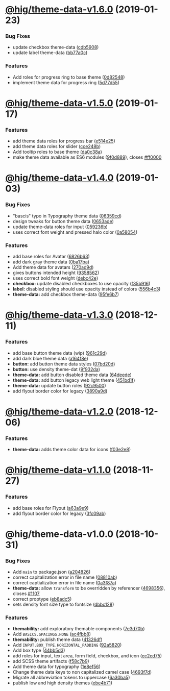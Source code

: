 # [@hig/theme-data-v1.6.0](https://github.com/Autodesk/hig/compare/@hig/theme-data@1.5.0...@hig/theme-data@1.6.0) (2019-01-23)


### Bug Fixes

* update checkbox theme-data ([cdb5908](https://github.com/Autodesk/hig/commit/cdb5908))
* update label theme-data ([bb77a0c](https://github.com/Autodesk/hig/commit/bb77a0c))


### Features

* Add roles for progress ring to base theme ([0d82548](https://github.com/Autodesk/hig/commit/0d82548))
* implement theme data for progress ring ([5d77d55](https://github.com/Autodesk/hig/commit/5d77d55))

# [@hig/theme-data-v1.5.0](https://github.com/Autodesk/hig/compare/@hig/theme-data@1.4.0...@hig/theme-data@1.5.0) (2019-01-17)


### Features

* add theme data roles for progress bar ([e514e25](https://github.com/Autodesk/hig/commit/e514e25))
* add theme data roles for slider ([cce248b](https://github.com/Autodesk/hig/commit/cce248b))
* Add tooltip roles to base theme ([da0c38a](https://github.com/Autodesk/hig/commit/da0c38a))
* make theme data available as ES6 modules ([9f0d889](https://github.com/Autodesk/hig/commit/9f0d889)), closes [#ff0000](https://github.com/Autodesk/hig/issues/ff0000)

# [@hig/theme-data-v1.4.0](https://github.com/Autodesk/hig/compare/@hig/theme-data@1.3.0...@hig/theme-data@1.4.0) (2019-01-03)


### Bug Fixes

* "bascis" typo in Typography theme data ([06359cd](https://github.com/Autodesk/hig/commit/06359cd))
* design tweaks for button theme data ([0653ade](https://github.com/Autodesk/hig/commit/0653ade))
* update theme-data roles for input ([059236b](https://github.com/Autodesk/hig/commit/059236b))
* uses correct font weight and pressed halo color ([0a58054](https://github.com/Autodesk/hig/commit/0a58054))


### Features

* add base roles for Avatar ([6826b63](https://github.com/Autodesk/hig/commit/6826b63))
* add dark gray theme data ([0ba17ba](https://github.com/Autodesk/hig/commit/0ba17ba))
* Add theme data for avatars ([270ad9d](https://github.com/Autodesk/hig/commit/270ad9d))
* gives buttons intended height ([9358562](https://github.com/Autodesk/hig/commit/9358562))
* uses correct bold font weight ([debc42e](https://github.com/Autodesk/hig/commit/debc42e))
* **checkbox:** update disabled checkboxes to use opacity ([f35b916](https://github.com/Autodesk/hig/commit/f35b916))
* **label:** disabled styling should use opacity instead of colors ([556b4c3](https://github.com/Autodesk/hig/commit/556b4c3))
* **theme-data:** add checkbox theme-data ([95fe6b7](https://github.com/Autodesk/hig/commit/95fe6b7))

# [@hig/theme-data-v1.3.0](https://github.com/Autodesk/hig/compare/@hig/theme-data@1.2.0...@hig/theme-data@1.3.0) (2018-12-11)


### Features

* add base button theme data (wip) ([961c29d](https://github.com/Autodesk/hig/commit/961c29d))
* add dark blue theme data ([a164f8e](https://github.com/Autodesk/hig/commit/a164f8e))
* **button:** add button theme data styles ([07bd20d](https://github.com/Autodesk/hig/commit/07bd20d))
* **button:** use density theme-dat ([9f932da](https://github.com/Autodesk/hig/commit/9f932da))
* **theme-data:** add button disabled theme data ([64deede](https://github.com/Autodesk/hig/commit/64deede))
* **theme-data:** add button legacy web light theme ([451bd1f](https://github.com/Autodesk/hig/commit/451bd1f))
* **theme-data:** update button roles ([92c9500](https://github.com/Autodesk/hig/commit/92c9500))
* add flyout border color for legacy ([3890a9d](https://github.com/Autodesk/hig/commit/3890a9d))

# [@hig/theme-data-v1.2.0](https://github.com/Autodesk/hig/compare/@hig/theme-data@1.1.0...@hig/theme-data@1.2.0) (2018-12-06)


### Features

* **theme-data:** adds theme color data for icons ([f03e2e8](https://github.com/Autodesk/hig/commit/f03e2e8))

# [@hig/theme-data-v1.1.0](https://github.com/Autodesk/hig/compare/@hig/theme-data@1.0.0...@hig/theme-data@1.1.0) (2018-11-27)


### Features

* add base roles for Flyout ([a63a9e9](https://github.com/Autodesk/hig/commit/a63a9e9))
* add flyout border color for legacy ([3fc09ab](https://github.com/Autodesk/hig/commit/3fc09ab))

# @hig/theme-data-v1.0.0 (2018-10-31)


### Bug Fixes

* Add `main` to package.json ([a204826](https://github.com/Autodesk/hig/commit/a204826))
* correct capitalization error in file name ([08810ab](https://github.com/Autodesk/hig/commit/08810ab))
* correct captialization error in file name ([0a3f87a](https://github.com/Autodesk/hig/commit/0a3f87a))
* **theme-data:** allow `transform` to be overridden by referencer ([4698356](https://github.com/Autodesk/hig/commit/4698356)), closes [#1107](https://github.com/Autodesk/hig/issues/1107)
* correct proptype ([eb8adc5](https://github.com/Autodesk/hig/commit/eb8adc5))
* sets density font size type to fontsize ([dbbc128](https://github.com/Autodesk/hig/commit/dbbc128))


### Features

* **themability:** add exploratory themable components ([7e3d70b](https://github.com/Autodesk/hig/commit/7e3d70b))
* Add `BASICS.SPACINGS.NONE` ([ac4fbb8](https://github.com/Autodesk/hig/commit/ac4fbb8))
* **themability:** publish theme data ([41326df](https://github.com/Autodesk/hig/commit/41326df))
* Add `INPUT.BOX_TYPE.HORIZONTAL_PADDING` ([92a5820](https://github.com/Autodesk/hig/commit/92a5820))
* Add box type ([44bb5d3](https://github.com/Autodesk/hig/commit/44bb5d3))
* add roles for input, text area, form field, checkbox, and icon ([ec2ed75](https://github.com/Autodesk/hig/commit/ec2ed75))
* add SCSS theme artifacts ([f58c7b9](https://github.com/Autodesk/hig/commit/f58c7b9))
* Add theme data for typography ([1e8ef56](https://github.com/Autodesk/hig/commit/1e8ef56))
* Change theme data keys to non capitalized camel case ([4693f7d](https://github.com/Autodesk/hig/commit/4693f7d))
* Migrate all abbreviation tokens to uppercase ([6a30ba5](https://github.com/Autodesk/hig/commit/6a30ba5))
* publish low and high density themes ([ebe4b71](https://github.com/Autodesk/hig/commit/ebe4b71))
